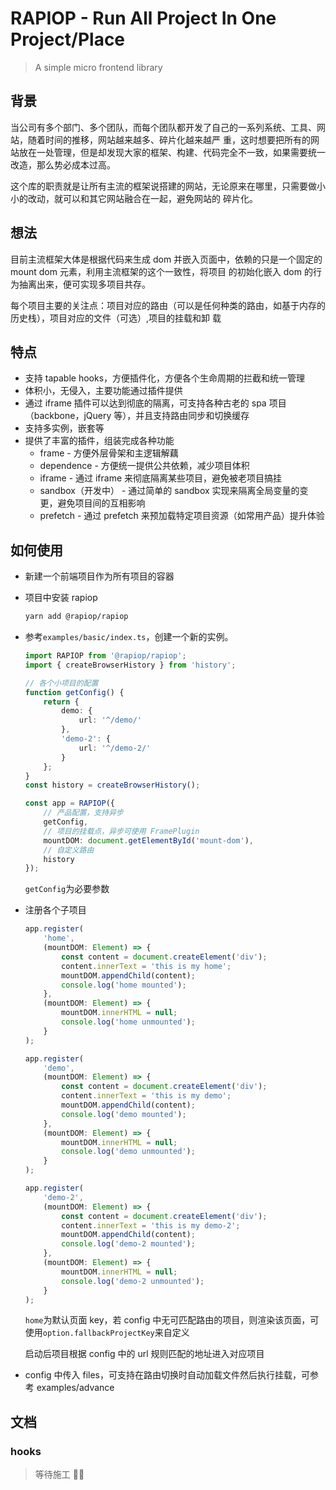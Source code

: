 # RAPIOP - Run All Project In One Project/Place

> A simple micro frontend library

## 背景

当公司有多个部门、多个团队，而每个团队都开发了自己的一系列系统、工具、网站，随着时间的推移，网站越来越多、碎片化越来越严
重，这时想要把所有的网站放在一处管理，但是却发现大家的框架、构建、代码完全不一致，如果需要统一改造，那么势必成本过高。

这个库的职责就是让所有主流的框架说搭建的网站，无论原来在哪里，只需要做小小的改动，就可以和其它网站融合在一起，避免网站的
碎片化。

## 想法

目前主流框架大体是根据代码来生成 dom 并嵌入页面中，依赖的只是一个固定的 mount dom 元素，利用主流框架的这个一致性，将项目
的初始化嵌入 dom 的行为抽离出来，便可实现多项目共存。

每个项目主要的关注点：项目对应的路由（可以是任何种类的路由，如基于内存的历史栈），项目对应的文件（可选）,项目的挂载和卸
载

## 特点

-   支持 tapable hooks，方便插件化，方便各个生命周期的拦截和统一管理
-   体积小，无侵入，主要功能通过插件提供
-   通过 iframe 插件可以达到彻底的隔离，可支持各种古老的 spa 项目（backbone，jQuery 等），并且支持路由同步和切换缓存
-   支持多实例，嵌套等
-   提供了丰富的插件，组装完成各种功能
    -   frame - 方便外层骨架和主逻辑解藕
    -   dependence - 方便统一提供公共依赖，减少项目体积
    -   iframe - 通过 iframe 来彻底隔离某些项目，避免被老项目搞挂
    -   sandbox（开发中） - 通过简单的 sandbox 实现来隔离全局变量的变更，避免项目间的互相影响
    -   prefetch - 通过 prefetch 来预加载特定项目资源（如常用产品）提升体验

## 如何使用

-   新建一个前端项目作为所有项目的容器
-   项目中安装 rapiop

    ```sh
    yarn add @rapiop/rapiop
    ```

-   参考`examples/basic/index.ts`，创建一个新的实例。

    ```ts
    import RAPIOP from '@rapiop/rapiop';
    import { createBrowserHistory } from 'history';

    // 各个小项目的配置
    function getConfig() {
        return {
            demo: {
                url: '^/demo/'
            },
            'demo-2': {
                url: '^/demo-2/'
            }
        };
    }
    const history = createBrowserHistory();

    const app = RAPIOP({
        // 产品配置，支持异步
        getConfig,
        // 项目的挂载点，异步可使用 FramePlugin
        mountDOM: document.getElementById('mount-dom'),
        // 自定义路由
        history
    });
    ```

    `getConfig`为必要参数

*   注册各个子项目

    ```ts
    app.register(
        'home',
        (mountDOM: Element) => {
            const content = document.createElement('div');
            content.innerText = 'this is my home';
            mountDOM.appendChild(content);
            console.log('home mounted');
        },
        (mountDOM: Element) => {
            mountDOM.innerHTML = null;
            console.log('home unmounted');
        }
    );

    app.register(
        'demo',
        (mountDOM: Element) => {
            const content = document.createElement('div');
            content.innerText = 'this is my demo';
            mountDOM.appendChild(content);
            console.log('demo mounted');
        },
        (mountDOM: Element) => {
            mountDOM.innerHTML = null;
            console.log('demo unmounted');
        }
    );

    app.register(
        'demo-2',
        (mountDOM: Element) => {
            const content = document.createElement('div');
            content.innerText = 'this is my demo-2';
            mountDOM.appendChild(content);
            console.log('demo-2 mounted');
        },
        (mountDOM: Element) => {
            mountDOM.innerHTML = null;
            console.log('demo-2 unmounted');
        }
    );
    ```

    `home`为默认页面 key，若 config 中无可匹配路由的项目，则渲染该页面，可使用`option.fallbackProjectKey`来自定义

    启动后项目根据 config 中的 url 规则匹配的地址进入对应项目

*   config 中传入 files，可支持在路由切换时自动加载文件然后执行挂载，可参考 examples/advance

## 文档

### hooks

> 等待施工 👷‍👷
